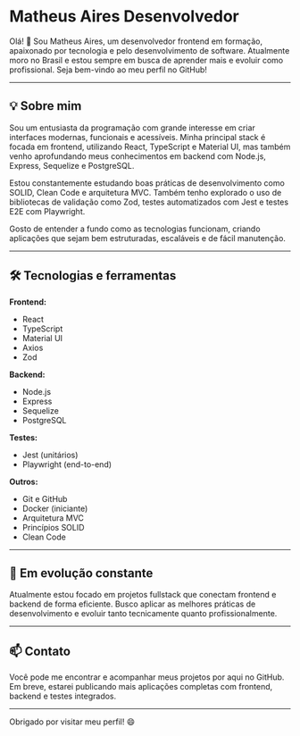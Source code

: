 # Matheus Aires Desenvolvedor

Olá! 👋 Sou Matheus Aires, um desenvolvedor frontend em formação, apaixonado por tecnologia e pelo desenvolvimento de software. Atualmente moro no Brasil e estou sempre em busca de aprender mais e evoluir como profissional. Seja bem-vindo ao meu perfil no GitHub!

---

## 💡 Sobre mim

Sou um entusiasta da programação com grande interesse em criar interfaces modernas, funcionais e acessíveis. Minha principal stack é focada em frontend, utilizando React, TypeScript e Material UI, mas também venho aprofundando meus conhecimentos em backend com Node.js, Express, Sequelize e PostgreSQL.

Estou constantemente estudando boas práticas de desenvolvimento como SOLID, Clean Code e arquitetura MVC. Também tenho explorado o uso de bibliotecas de validação como Zod, testes automatizados com Jest e testes E2E com Playwright.

Gosto de entender a fundo como as tecnologias funcionam, criando aplicações que sejam bem estruturadas, escaláveis e de fácil manutenção.

---

## 🛠️ Tecnologias e ferramentas

**Frontend:**
- React
- TypeScript
- Material UI
- Axios
- Zod

**Backend:**
- Node.js
- Express
- Sequelize
- PostgreSQL

**Testes:**
- Jest (unitários)
- Playwright (end-to-end)

**Outros:**
- Git e GitHub
- Docker (iniciante)
- Arquitetura MVC
- Princípios SOLID
- Clean Code

---

## 🚀 Em evolução constante

Atualmente estou focado em projetos fullstack que conectam frontend e backend de forma eficiente. Busco aplicar as melhores práticas de desenvolvimento e evoluir tanto tecnicamente quanto profissionalmente.

---

## 📫 Contato

Você pode me encontrar e acompanhar meus projetos por aqui no GitHub. Em breve, estarei publicando mais aplicações completas com frontend, backend e testes integrados.

---

Obrigado por visitar meu perfil! 😄
